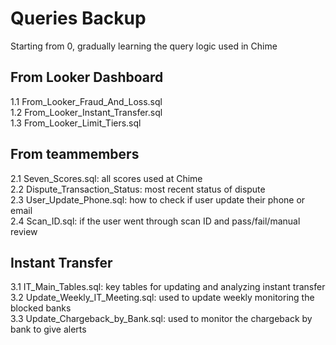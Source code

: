 # Queries Backup
Starting from 0, gradually learning the query logic used in Chime

## From Looker Dashboard
1.1 From_Looker_Fraud_And_Loss.sql\
1.2 From_Looker_Instant_Transfer.sql\
1.3 From_Looker_Limit_Tiers.sql

## From teammembers
2.1 Seven_Scores.sql: all scores used at Chime\
2.2 Dispute_Transaction_Status: most recent status of dispute\
2.3 User_Update_Phone.sql: how to check if user update their phone or email\
2.4 Scan_ID.sql: if the user went through scan ID and pass/fail/manual review

## Instant Transfer
3.1 IT_Main_Tables.sql: key tables for updating and analyzing instant transfer\
3.2 Update_Weekly_IT_Meeting.sql: used to update weekly monitoring the blocked banks\
3.3 Update_Chargeback_by_Bank.sql: used to monitor the chargeback by bank to give alerts
